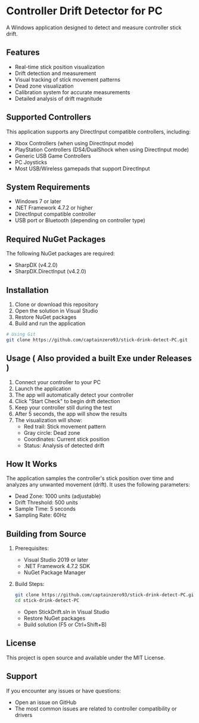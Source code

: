 # Controller Drift Detector for PC

A Windows application designed to detect and measure controller stick drift. 

## Features

- Real-time stick position visualization
- Drift detection and measurement
- Visual tracking of stick movement patterns
- Dead zone visualization
- Calibration system for accurate measurements
- Detailed analysis of drift magnitude

## Supported Controllers

This application supports any DirectInput compatible controllers, including:
- Xbox Controllers (when using DirectInput mode)
- PlayStation Controllers (DS4/DualShock when using DirectInput mode)
- Generic USB Game Controllers
- PC Joysticks
- Most USB/Wireless gamepads that support DirectInput

## System Requirements

- Windows 7 or later
- .NET Framework 4.7.2 or higher
- DirectInput compatible controller
- USB port or Bluetooth (depending on controller type)

## Required NuGet Packages

The following NuGet packages are required:
- SharpDX (v4.2.0)
- SharpDX.DirectInput (v4.2.0)

## Installation

1. Clone or download this repository
2. Open the solution in Visual Studio
3. Restore NuGet packages
4. Build and run the application

```bash
# Using Git
git clone https://github.com/captainzero93/stick-drink-detect-PC.git
```

## Usage ( Also provided a built Exe under Releases )

1. Connect your controller to your PC
2. Launch the application
3. The app will automatically detect your controller
4. Click "Start Check" to begin drift detection
5. Keep your controller still during the test
6. After 5 seconds, the app will show the results
7. The visualization will show:
   - Red trail: Stick movement pattern
   - Gray circle: Dead zone
   - Coordinates: Current stick position
   - Status: Analysis of detected drift

## How It Works

The application samples the controller's stick position over time and analyzes any unwanted movement (drift). It uses the following parameters:

- Dead Zone: 1000 units (adjustable)
- Drift Threshold: 500 units
- Sample Time: 5 seconds
- Sampling Rate: 60Hz

## Building from Source

1. Prerequisites:
   - Visual Studio 2019 or later
   - .NET Framework 4.7.2 SDK
   - NuGet Package Manager

2. Build Steps:
   ```bash
   git clone https://github.com/captainzero93/stick-drink-detect-PC.git
   cd stick-drink-detect-PC
   ```
   - Open StickDrift.sln in Visual Studio
   - Restore NuGet packages
   - Build solution (F5 or Ctrl+Shift+B)

## License

This project is open source and available under the MIT License.


## Support

If you encounter any issues or have questions:
- Open an issue on GitHub
- The most common issues are related to controller compatibility or drivers
